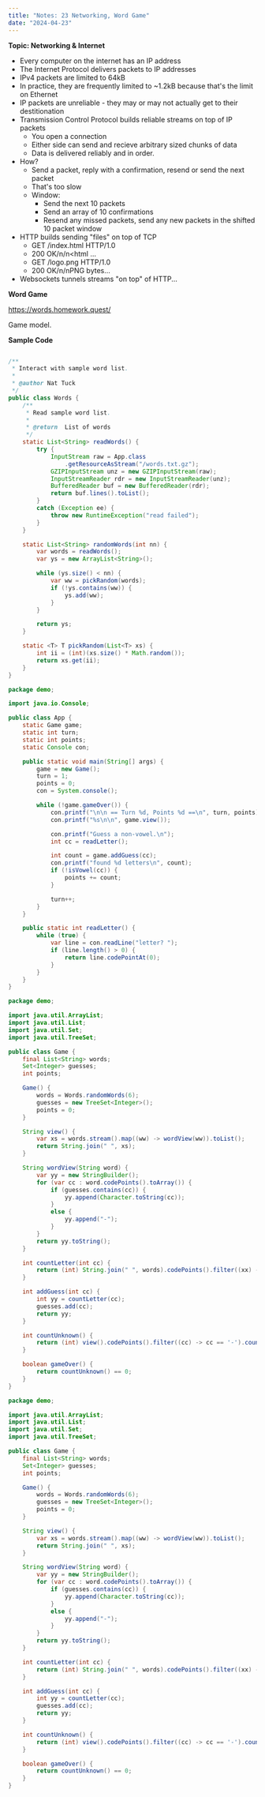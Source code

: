 ```yaml
---
title: "Notes: 23 Networking, Word Game"
date: "2024-04-23"
---
```


**Topic: Networking & Internet**

 - Every computer on the internet has an IP address
 - The Internet Protocol delivers packets to IP addresses
 - IPv4 packets are limited to 64kB
 - In practice, they are frequently limited to ~1.2kB because that's
   the limit on Ethernet
 - IP packets are unreliable - they may or may not actually get to
   their destitionation
 - Transmission Control Protocol builds reliable streams on top of IP packets
   - You open a connection
   - Either side can send and recieve arbitrary sized chunks of data
   - Data is delivered reliably and in order.
 - How?
   - Send a packet, reply with a confirmation, resend or send the next packet
   - That's too slow
   - Window: 
     - Send the next 10 packets
     - Send an array of 10 confirmations
     - Resend any missed packets, send any new packets in the shifted 10 packet window
 - HTTP builds sending "files" on top of TCP
   - GET /index.html HTTP/1.0
   - 200 OK/n/n<html ...
   - GET /logo.png HTTP/1.0
   - 200 OK/n/nPNG bytes...
 - Websockets tunnels streams "on top" of HTTP...


**Word Game**

https://words.homework.quest/

Game model.




**Sample Code**

```java

/**
 * Interact with sample word list.
 *
 * @author Nat Tuck
 */
public class Words {
    /**
     * Read sample word list.
     *
     * @return  List of words
     */
    static List<String> readWords() {
        try {
            InputStream raw = App.class
                .getResourceAsStream("/words.txt.gz");
            GZIPInputStream unz = new GZIPInputStream(raw);
            InputStreamReader rdr = new InputStreamReader(unz);
            BufferedReader buf = new BufferedReader(rdr);
            return buf.lines().toList();
        }
        catch (Exception ee) {
            throw new RuntimeException("read failed");
        }
    }

    static List<String> randomWords(int nn) {
        var words = readWords();
        var ys = new ArrayList<String>();

        while (ys.size() < nn) {
            var ww = pickRandom(words);
            if (!ys.contains(ww)) {
                ys.add(ww);
            }
        }

        return ys;
    }

    static <T> T pickRandom(List<T> xs) {
        int ii = (int)(xs.size() * Math.random());
        return xs.get(ii);
    }
}
```

```java
package demo;

import java.io.Console;

public class App {
    static Game game;
    static int turn;
    static int points;
    static Console con;

    public static void main(String[] args) {
        game = new Game();
        turn = 1;
        points = 0;
        con = System.console();

        while (!game.gameOver()) {
            con.printf("\n\n == Turn %d, Points %d ==\n", turn, points);
            con.printf("%s\n\n", game.view());

            con.printf("Guess a non-vowel.\n");
            int cc = readLetter();

            int count = game.addGuess(cc);
            con.printf("found %d letters\n", count);
            if (!isVowel(cc)) {
                points += count;
            }

            turn++;
        }
    }

    public static int readLetter() {
        while (true) {
            var line = con.readLine("letter? ");
            if (line.length() > 0) {
                return line.codePointAt(0);
            }
        }
    }
}
```


```java
package demo;

import java.util.ArrayList;
import java.util.List;
import java.util.Set;
import java.util.TreeSet;

public class Game {
    final List<String> words;
    Set<Integer> guesses;
    int points;

    Game() {
        words = Words.randomWords(6);
        guesses = new TreeSet<Integer>();
        points = 0;
    }

    String view() {
        var xs = words.stream().map((ww) -> wordView(ww)).toList();
        return String.join(" ", xs);
    }

    String wordView(String word) {
        var yy = new StringBuilder();
        for (var cc : word.codePoints().toArray()) {
            if (guesses.contains(cc)) {
                yy.append(Character.toString(cc));
            }
            else {
                yy.append("-");
            }
        }
        return yy.toString();
    }

    int countLetter(int cc) {
        return (int) String.join(" ", words).codePoints().filter((xx) -> xx == cc).count();
    }

    int addGuess(int cc) {
        int yy = countLetter(cc);
        guesses.add(cc);
        return yy;
    }

    int countUnknown() {
        return (int) view().codePoints().filter((cc) -> cc == '-').count();
    }

    boolean gameOver() {
        return countUnknown() == 0;
    }
}

package demo;

import java.util.ArrayList;
import java.util.List;
import java.util.Set;
import java.util.TreeSet;

public class Game {
    final List<String> words;
    Set<Integer> guesses;
    int points;

    Game() {
        words = Words.randomWords(6);
        guesses = new TreeSet<Integer>();
        points = 0;
    }

    String view() {
        var xs = words.stream().map((ww) -> wordView(ww)).toList();
        return String.join(" ", xs);
    }

    String wordView(String word) {
        var yy = new StringBuilder();
        for (var cc : word.codePoints().toArray()) {
            if (guesses.contains(cc)) {
                yy.append(Character.toString(cc));
            }
            else {
                yy.append("-");
            }
        }
        return yy.toString();
    }

    int countLetter(int cc) {
        return (int) String.join(" ", words).codePoints().filter((xx) -> xx == cc).count();
    }

    int addGuess(int cc) {
        int yy = countLetter(cc);
        guesses.add(cc);
        return yy;
    }

    int countUnknown() {
        return (int) view().codePoints().filter((cc) -> cc == '-').count();
    }

    boolean gameOver() {
        return countUnknown() == 0;
    }
}
```
